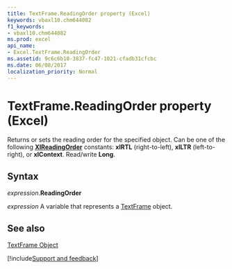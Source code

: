 ```yaml
---
title: TextFrame.ReadingOrder property (Excel)
keywords: vbaxl10.chm644082
f1_keywords:
- vbaxl10.chm644082
ms.prod: excel
api_name:
- Excel.TextFrame.ReadingOrder
ms.assetid: 9c6c6b10-3837-fc47-1021-cfadb31cfcbc
ms.date: 06/08/2017
localization_priority: Normal
---
```



# TextFrame.ReadingOrder property (Excel)

Returns or sets the reading order for the specified object. Can be one of the following **[XlReadingOrder](word.xlreadingorder.md)** constants:  **xlRTL** (right-to-left), **xlLTR** (left-to-right), or **xlContext**. Read/write **Long**.


## Syntax

_expression_.**ReadingOrder**

_expression_ A variable that represents a [TextFrame](Excel.TextFrame.md) object.


## See also


[TextFrame Object](Excel.TextFrame.md)

[!include[Support and feedback](~/includes/feedback-boilerplate.md)]